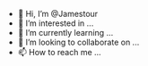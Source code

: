 - 👋 Hi, I’m @Jamestour
- 👀 I’m interested in ...
- 🌱 I’m currently learning ...
- 💞️ I’m looking to collaborate on ...
- 📫 How to reach me ...

<!---
Jamestour/Jamestour is a ✨ special ✨ repository because its `README.md` (this file) appears on your GitHub profile.
You can click the Preview link to take a look at your changes.
--->
